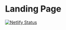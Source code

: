 # Landing Page

[![Netlify Status](https://api.netlify.com/api/v1/badges/41536ebc-dbda-47ee-a509-24c58a090ab8/deploy-status)](https://app.netlify.com/sites/astonishing-kulfi-a51218/deploys)

